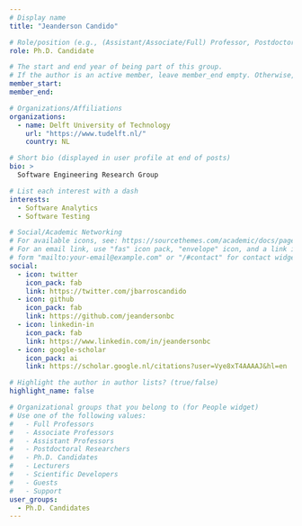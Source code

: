 ```yaml
---
# Display name
title: "Jeanderson Candido"

# Role/position (e.g., (Assistant/Associate/Full) Professor, Postdoctoral Researchers, Ph.D. Candidate)
role: Ph.D. Candidate

# The start and end year of being part of this group.
# If the author is an active member, leave member_end empty. Otherwise, fill in.
member_start: 
member_end: 

# Organizations/Affiliations
organizations:
  - name: Delft University of Technology
    url: "https://www.tudelft.nl/"
    country: NL

# Short bio (displayed in user profile at end of posts)
bio: >
  Software Engineering Research Group

# List each interest with a dash
interests:
  - Software Analytics
  - Software Testing

# Social/Academic Networking
# For available icons, see: https://sourcethemes.com/academic/docs/page-builder/#icons
# For an email link, use "fas" icon pack, "envelope" icon, and a link in the
# form "mailto:your-email@example.com" or "/#contact" for contact widget.
social:
  - icon: twitter
    icon_pack: fab
    link: https://twitter.com/jbarroscandido
  - icon: github
    icon_pack: fab
    link: https://github.com/jeandersonbc
  - icon: linkedin-in
    icon_pack: fab
    link: https://www.linkedin.com/in/jeandersonbc
  - icon: google-scholar
    icon_pack: ai
    link: https://scholar.google.nl/citations?user=Vye8xT4AAAAJ&hl=en

# Highlight the author in author lists? (true/false)
highlight_name: false

# Organizational groups that you belong to (for People widget)
# Use one of the following values: 
#   - Full Professors
#   - Associate Professors
#   - Assistant Professors
#   - Postdoctoral Researchers
#   - Ph.D. Candidates
#   - Lecturers
#   - Scientific Developers
#   - Guests
#   - Support
user_groups:
  - Ph.D. Candidates
---
```

